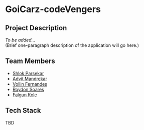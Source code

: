 # GoiCarz-codeVengers

## Project Description
*To be added...*  
(Brief one-paragraph description of the application will go here.)

## Team Members
- [Shlok Parsekar](https://github.com/shlokparsekar27)
- [Advit Mandrekar](https://github.com/MandrekarAdvit)  
- [Vollin Fernandes](https://github.com/vollin-git)  
- [Roydon Soares](https://github.com/)  
- [Falgun Kole](https://github.com/)  

## Tech Stack
TBD
